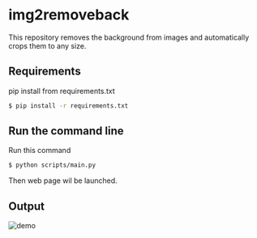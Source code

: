 # img2removeback
This repository removes the background from images and automatically crops them to any size.

## Requirements
pip install from requirements.txt
```bash
$ pip install -r requirements.txt
```

## Run the command line
Run this command
```bash
$ python scripts/main.py
```
Then web page wil be launched.

## Output
![demo](https://github.com/Jake110ii/img2removeback/assets/42618491/f1220996-7499-4528-a655-874f5d885b71)

